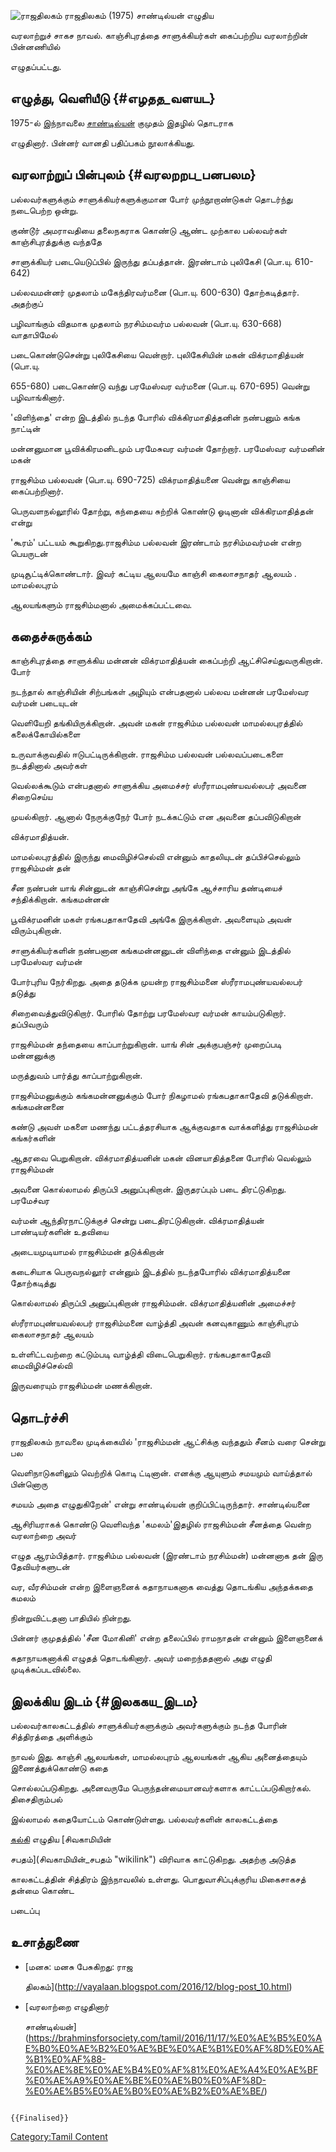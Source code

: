 ![ராஜதிலகம்](ராஜதிலகம்.jpg "ராஜதிலகம்") ராஜதிலகம் (1975) சாண்டில்யன் எழுதிய
வரலாற்றுச் சாகச நாவல். காஞ்சிபுரத்தை சாளுக்கியர்கள் கைப்பற்றிய வரலாற்றின் பின்னணியில்
எழுதப்பட்டது.

## எழுத்து, வெளியீடு {#எழதத_வளயட}

1975-ல் இந்நாவலை [சாண்டில்யன்](சாண்டில்யன் "wikilink") குமுதம் இதழில் தொடராக
எழுதினார். பின்னர் வானதி பதிப்பகம் நூலாக்கியது.

## வரலாற்றுப் பின்புலம் {#வரலறறப_பனபலம}

பல்லவர்களுக்கும் சாளுக்கியர்களுக்குமான போர் முந்நூறாண்டுகள் தொடர்ந்து நடைபெற்ற ஒன்று.
குண்டூர் அமராவதியை தலைநகராக கொண்டு ஆண்ட முற்கால பல்லவர்கள் காஞ்சிபுரத்துக்கு வந்ததே
சாளுக்கியர் படையெடுப்பில் இருந்து தப்பத்தான். இரண்டாம் புலிகேசி (பொ.யு. 610-642)
பல்லவமன்னர் முதலாம் மகேந்திரவர்மனை (பொ.யு. 600-630) தோற்கடித்தார். அதற்குப்
பழிவாங்கும் விதமாக முதலாம் நரசிம்மவர்ம பல்லவன் (பொ.யு. 630-668) வாதாபிமேல்
படைகொண்டுசென்று புலிகேசியை வென்றார். புலிகேசியின் மகன் விக்ரமாதித்யன் (பொ.யு.
655-680) படைகொண்டு வந்து பரமேஸ்வர வர்மனை (பொ.யு. 670-695) வென்று பழிவாங்கினார்.

\'விளிந்தை\' என்ற இடத்தில் நடந்த போரில் விக்கிரமாதித்தனின் நண்பனும் கங்க நாட்டின்
மன்னனுமான பூவிக்கிரமனிடமும் பரமேசுவர வர்மன் தோற்றார். பரமேஸ்வர வர்மனின் மகன்
ராஜசிம்ம பல்லவன் (பொ.யு. 690-725) விக்ரமாதித்யனை வென்று காஞ்சியை கைப்பற்றினார்.
பெருவளநல்லூரில் தோற்று, கந்தையை சுற்றிக் கொண்டு ஓடினான் விக்கிரமாதித்தன் என்று
\'கூரம்\' பட்டயம் கூறுகிறது.ராஜசிம்ம பல்லவன் இரண்டாம் நரசிம்மவர்மன் என்ற பெயருடன்
முடிசூட்டிக்கொண்டார். இவர் கட்டிய ஆலயமே காஞ்சி கைலாசநாதர் ஆலயம் . மாமல்லபுரம்
ஆலயங்களும் ராஜசிம்மனால் அமைக்கப்பட்டவை.

## கதைச்சுருக்கம்

காஞ்சிபுரத்தை சாளுக்கிய மன்னன் விக்ரமாதித்யன் கைப்பற்றி ஆட்சிசெய்துவருகிறான். போர்
நடந்தால் காஞ்சியின் சிற்பங்கள் அழியும் என்பதனால் பல்லவ மன்னன் பரமேஸ்வர வர்மன் படையுடன்
வெளியேறி தங்கியிருக்கிறான். அவன் மகன் ராஜசிம்ம பல்லவன் மாமல்லபுரத்தில் கலைக்கோயில்களை
உருவாக்குவதில் ஈடுபட்டிருக்கிறான். ராஜசிம்ம பல்லவன் பல்லவப்படைகளை நடத்தினால் அவர்கள்
வெல்லக்கூடும் என்பதனால் சாளுக்கிய அமைச்சர் ஸ்ரீராமபுண்யவல்லபர் அவனை சிறைசெய்ய
முயல்கிறார். ஆனால் நேருக்குநேர் போர் நடக்கட்டும் என அவனை தப்பவிடுகிறான்
விக்ரமாதித்யன்.

மாமல்லபுரத்தில் இருந்து மைவிழிச்செல்வி என்னும் காதலியுடன் தப்பிச்செல்லும் ராஜசிம்மன் தன்
சீன நண்பன் யாங் சின்னுடன் காஞ்சிசென்று அங்கே ஆச்சாரிய தண்டியைச் சந்திக்கிறான். கங்கமன்னன்
பூவிக்ரமனின் மகள் ரங்கபதாகாதேவி அங்கே இருக்கிறாள். அவளையும் அவன் விரும்புகிறான்.
சாளுக்கியர்களின் நண்பனான கங்கமன்னனுடன் விளிந்தை என்னும் இடத்தில் பரமேஸ்வர வர்மன்
போர்புரிய நேர்கிறது. அதை தடுக்க முயன்ற ராஜசிம்மனை ஸ்ரீராமபுண்யவல்லபர் தடுத்து
சிறைவைத்துவிடுகிறார். போரில் தோற்று பரமேஸ்வர வர்மன் காயம்படுகிறார். தப்பிவரும்
ராஜசிம்மன் தந்தையை காப்பாற்றுகிறான். யாங் சின் அக்குபஞ்சர் முறைப்படி மன்னனுக்கு
மருத்துவம் பார்த்து காப்பாற்றுகிறான்.

ராஜசிம்மனுக்கும் கங்கமன்னனுக்கும் போர் நிகழாமல் ரங்கபதாகாதேவி தடுக்கிறாள். கங்கமன்னனை
கண்டு அவள் மகளை மணந்து பட்டத்தரசியாக ஆக்குவதாக வாக்களித்து ராஜசிம்மன் கங்கர்களின்
ஆதரவை பெறுகிறான். விக்ரமாதித்யனின் மகன் வினயாதித்தனை போரில் வெல்லும் ராஜசிம்மன்
அவனை கொல்லாமல் திருப்பி அனுப்புகிறான். இருதரப்பும் படை திரட்டுகிறது. பரமேச்வர
வர்மன் ஆந்திரநாட்டுக்குச் சென்று படைதிரட்டுகிறான். விக்ரமாதித்யன் பாண்டியர்களின் உதவியை
அடையமுடியாமல் ராஜசிம்மன் தடுக்கிறான்

கடைசியாக பெருவநல்லூர் என்னும் இடத்தில் நடந்தபோரில் விக்ரமாதித்யனை தோற்கடித்து
கொல்லாமல் திருப்பி அனுப்புகிறான் ராஜசிம்மன். விக்ரமாதித்யனின் அமைச்சர்
ஸ்ரீராமபுண்யவல்லபர் ராஜசிம்மனை வாழ்த்தி அவன் கனவுகாணும் காஞ்சிபுரம் கைலாசநாதர் ஆலயம்
உள்ளிட்டவற்றை கட்டும்படி வாழ்த்தி விடைபெறுகிறார். ரங்கபதாகாதேவி மைவிழிச்செல்வி
இருவரையும் ராஜசிம்மன் மணக்கிறான்.

## தொடர்ச்சி

ராஜதிலகம் நாவலை முடிக்கையில் \'ராஜசிம்மன் ஆட்சிக்கு வந்ததும் சீனம் வரை சென்று பல
வெளிநாடுகளிலும் வெற்றிக் கொடி ட்டினான். எனக்கு ஆயுளும் சமயமும் வாய்த்தால் பின்னொரு
சமயம் அதை எழுதுகிறேன்' என்று சாண்டில்யன் குறிப்பிட்டிருந்தார். சாண்டில்யனை
ஆசிரியராகக் கொண்டு வெளிவந்த \'கமலம்'இதழில் ராஜசிம்மன் சீனத்தை வென்ற வரலாற்றை அவர்
எழுத ஆரம்பித்தார். ராஜசிம்ம பல்லவன் (இரண்டாம் நரசிம்மன்) மன்னனாக தன் இரு தேவியர்களுடன்
வர, வீரசிம்மன் என்ற இளைஞனைக் கதாநாயகனாக வைத்து தொடங்கிய அந்தக்கதை கமலம்
நின்றுவிட்டதனா பாதியில் நின்றது.

பின்னர் குமுதத்தில் \'சீன மோகினி' என்ற தலைப்பில் ராமநாதன் என்னும் இளைஞனைக்
கதாநாயகனாக்கி எழுதத் தொடங்கினார். அவர் மறைந்ததனால் அது எழுதி முடிக்கப்படவில்லை.

## இலக்கிய இடம் {#இலககய_இடம}

பல்லவர்காலகட்டத்தில் சாளுக்கியர்களுக்கும் அவர்களுக்கும் நடந்த போரின் சித்திரத்தை அளிக்கும்
நாவல் இது. காஞ்சி ஆலயங்கள், மாமல்லபுரம் ஆலயங்கள் ஆகிய அனைத்தையும் இணைத்துக்கொண்டு கதை
சொல்லப்படுகிறது. அனைவருமே பெருந்தன்மையானவர்களாக காட்டப்படுகிறார்கல். திசைதிரும்பல்
இல்லாமல் கதையோட்டம் கொண்டுள்ளது. பல்லவர்களின் காலகட்டத்தை
[கல்கி](கல்கி_(எழுத்தாளர்) "wikilink") எழுதிய [சிவகாமியின்
சபதம்](சிவகாமியின்_சபதம் "wikilink") விரிவாக காட்டுகிறது. அதற்கு அடுத்த
காலகட்டத்தின் சித்திரம் இந்நாவலில் உள்ளது. பொதுவாசிப்புக்குரிய மிகைசாகசத் தன்மை கொண்ட
படைப்பு

## உசாத்துணை

-   [மனசு: மனசு பேசுகிறது: ராஜ
    திலகம்](http://vayalaan.blogspot.com/2016/12/blog-post_10.html)
-   [வரலாற்றை எழுதினார்
    சாண்டில்யன்](https://brahminsforsociety.com/tamil/2016/11/17/%E0%AE%B5%E0%AE%B0%E0%AE%B2%E0%AE%BE%E0%AE%B1%E0%AF%8D%E0%AE%B1%E0%AF%88-%E0%AE%8E%E0%AE%B4%E0%AF%81%E0%AE%A4%E0%AE%BF%E0%AE%A9%E0%AE%BE%E0%AE%B0%E0%AF%8D-%E0%AE%B5%E0%AE%B0%E0%AE%B2%E0%AE%BE/)

```{=mediawiki}
{{Finalised}}
```
[Category:Tamil Content](Category:Tamil_Content "wikilink")
